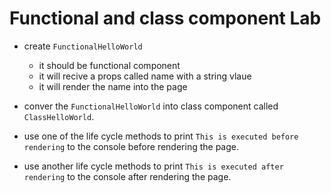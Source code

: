# Functional and class component Lab

* create `FunctionalHelloWorld` 
    * it should be functional component
    * it will recive a props called name with a string vlaue 
    * it will render the name into the page 

* conver the `FunctionalHelloWorld`  into class component called `ClassHelloWorld`.

* use one of the life cycle methods to print `This is executed before rendering` to the console before rendering the page. 

* use another life cycle methods to print `This is executed after rendering` to the console after rendering the page. 


  
